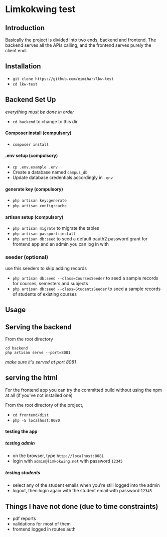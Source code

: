 # Limkokwing test

## Introduction
Basically the project is divided into two ends, backend and frontend. The backend serves all the APIs calling, and 
the frontend serves purely the client end.

## Installation
- `git clone https://github.com/eimihar/lkw-test`
- `cd lkw-test`

## Backend Set Up
*everything must be done in order*

- `cd backend` to change to this dir

#### Composer install  (compulsory)
- `composer install`

#### .env setup (compulsory)
- `cp .env.example .env`
- Create a database named `campus_db`
- Update database credentials accordingly in `.env`

#### generate key (compulsory)
- `php artisan key:generate`
- `php artisan config:cache`

#### artisan setup (compulsory)
- `php artisan migrate` to migrate the tables
- `php artisan passport:install`
- `php artisan db:seed` to seed a default oauth2 password grant for frontend app and an admin you can log in with

### seeder (optional)
use this seeders to skip adding records
- `php artisan db:seed --class=CoursesSeeder` to seed a sample records for courses, semesters and subjects
- `php artisan db:seed --class=StudentsSeeder` to seed a sample records of students of existing courses

## Usage

## Serving the backend
From the root directory
```
cd backend
php artisan serve --port=8081
```
*make sure it's served at port 8081*

## serving the html
For the frontend app you can try the committed build without using the npm at all (if you've not installed one)

From the root directory of the project,
- `cd frontend/dist`
- `php -S localhost:8080`

#### testing the app
##### testing admin
- on the browser, type `http://localhost:8081`
- login with `admin@limkokwing.net` with password `12345`

##### testing students
- select any of the student emails when you're still logged into the admin
- logout, then login again with the student email with password `12345`


## Things I have not done (due to time constraints)
- pdf reports
- validations for most of them
- frontend logged in routes auth